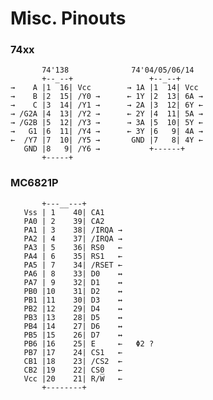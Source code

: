 Misc. Pinouts
=============

### 74xx

           74'138              74'04/05/06/14
           +--_--+                 +--_--+
    →    A |1  16| Vcc        → 1A |1  14| Vcc
    →    B |2  15| /Y0 →      ← 1Y |2  13| 6A →
    →    C |3  14| /Y1 →      → 2A |3  12| 6Y ←
    → /G2A |4  13| /Y2 →      ← 2Y |4  11| 5A →
    → /G2B |5  12| /Y3 →      → 3A |5  10| 5Y ←
    →   G1 |6  11| /Y4 →      ← 3Y |6   9| 4A →
    ←  /Y7 |7  10| /Y5 →       GND |7   8| 4Y ←
       GND |8   9| /Y6 →           +------+
           +-----+

### MC6821P

           +---__---+
       Vss | 1    40| CA1
       PA0 | 2    39| CA2
       PA1 | 3    38| /IRQA →
       PA2 | 4    37| /IRQA →
       PA3 | 5    36| RS0   ←
       PA4 | 6    35| RS1   ←
       PA5 | 7    34| /RSET ←
       PA6 | 8    33| D0    ↔
       PA7 | 9    32| D1    ↔
       PB0 |10    31| D2    ↔
       PB1 |11    30| D3    ↔
       PB2 |12    29| D4    ↔
       PB3 |13    28| D5    ↔
       PB4 |14    27| D6    ↔
       PB5 |15    26| D7    ↔
       PB6 |16    25| E     ←   Φ2 ?
       PB7 |17    24| CS1   ←
       CB1 |18    23| /CS2  ←
       CB2 |19    22| CS0   ←
       Vcc |20    21| R/W̅   ←
           +--------+
